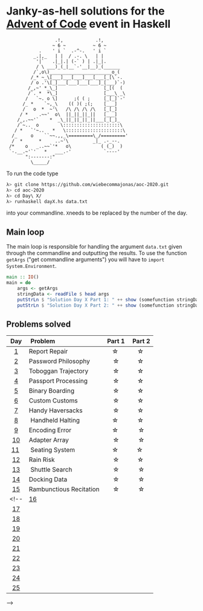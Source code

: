# Janky-as-hell solutions for the [Advent of Code](https://adventofcode.com/2020) event in Haskell

                      .!,            .!,
                     ~ 6 ~          ~ 6 ~
                .    ' i `  .-^-.   ' i `
              _.|,_   | |  / .-. \   | |
               '|`   .|_|.| (-` ) | .|_|.
               / \ ___)_(_|__`-'__|__)_(______
              /`,o\)_______________________o_(
             /_* ~_\[___]___[___]___[___[_[\`-.
             / o .'\[_]___[___]___[___]_[___)`-)
            /_,~' *_\_]                 [_[(  (
            /`. *  *\_]                 [___\ _\
           /   `~. o \]      ;( ( ;     [_[_]`-'
          /_ *    `~,_\    (( )( ;(;    [___]
          /   o  *  ~'\   /\ /\ /\ /\   [_[_]
         / *    .~~'  o\  ||_||_||_||   [___]
        /_,.~~'`    *  _\_||_||_||_||___[_[_]_
        /`~..  o        \:::::::::::::::::::::\
       / *   `'~..   *   \:::::::::::::::::::::\
      /_     o    ``~~.,,_\=========\_/========='
      /  *      *     ..~'\         _|_ .-_--.
     /*    o   _..~~`'*   o\           ( (_)  )
     `-.__.~'`'   *   ___.-'            `----'
           ":-------:"
             \_____/

To run the code type

```sh
λ> git clone https://github.com/wiebecommajonas/aoc-2020.git
λ> cd aoc-2020
λ> cd Day\ X/
λ> runhaskell dayX.hs data.txt
```
into your commandline. ```X```needs to be replaced by the number of the day.

## Main loop

The main loop is responsible for handling the argument ```data.txt``` given through the commandline and outputting the results. To use the function ```getArgs``` ("get commandline arguments") you will have to ```import System.Environment```.

```haskell
main :: IO()
main = do
    args <- getArgs
    stringData <- readFile $ head args
    putStrLn $ "Solution Day X Part 1: " ++ show (somefunction stringData)
    putStrLn $ "Solution Day X Part 2: " ++ show (somefunction stringData)
```

## Problems solved

| Day | Problem | Part 1 | Part 2 |
| :-: |	:------- | :----: | :----: |
| [1](01/) | Report Repair | ☆ | ☆ |
| [2](02/) | Password Philosophy | ☆ | ☆ |
| [3](03/) | Toboggan Trajectory | ☆ | ☆ |
| [4](04/) | Passport Processing | ☆ | ☆ |
| [5](05/) | Binary Boarding | ☆ | ☆ |
| [6](06/) | Custom Customs | ☆ | ☆ |
| [7](07/) | Handy Haversacks | ☆ | ☆ |
| [8](08/) | Handheld Halting | ☆ | ☆ |
| [9](09/) | Encoding Error | ☆ | ☆ |
| [10](10/) | Adapter Array | ☆ | ☆ | <- would not try to run that again
| [11](11/) | Seating System | ☆ | ☆ |
| [12](12/) | Rain Risk | ☆ | ☆ |
| [13](13/) | Shuttle Search | ☆ | ☆ |
| [14](14/) | Docking Data | ☆ | ☆ |
| [15](15/) | Rambunctious Recitation | ☆ | ☆ |
<!--| [16](16/) |  |  |  |
| [17](17/) |  |  |  |
| [18](18/) |  |  |  |
| [19](19/) |  |  |  |
| [20](20/) |  |  |  |
| [21](21/) |  |  |  |
| [22](22/) |  |  |  |
| [23](23/) |  |  |  |
| [24](24/) |  |  |  |
| [25](25/) |  |  |  |
-->
